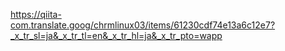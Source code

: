 https://qiita-com.translate.goog/chrmlinux03/items/61230cdf74e13a6c12e7?_x_tr_sl=ja&_x_tr_tl=en&_x_tr_hl=ja&_x_tr_pto=wapp
